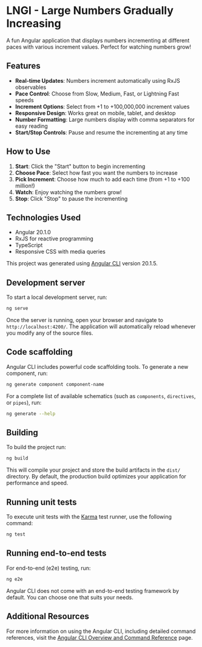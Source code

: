 # LNGI - Large Numbers Gradually Increasing

A fun Angular application that displays numbers incrementing at different paces with various increment values. Perfect for watching numbers grow!

## Features

- **Real-time Updates**: Numbers increment automatically using RxJS observables
- **Pace Control**: Choose from Slow, Medium, Fast, or Lightning Fast speeds
- **Increment Options**: Select from +1 to +100,000,000 increment values
- **Responsive Design**: Works great on mobile, tablet, and desktop
- **Number Formatting**: Large numbers display with comma separators for easy reading
- **Start/Stop Controls**: Pause and resume the incrementing at any time

## How to Use

1. **Start**: Click the "Start" button to begin incrementing
2. **Choose Pace**: Select how fast you want the numbers to increase
3. **Pick Increment**: Choose how much to add each time (from +1 to +100 million!)
4. **Watch**: Enjoy watching the numbers grow!
5. **Stop**: Click "Stop" to pause the incrementing

## Technologies Used

- Angular 20.1.0
- RxJS for reactive programming
- TypeScript
- Responsive CSS with media queries

This project was generated using [Angular CLI](https://github.com/angular/angular-cli) version 20.1.5.

## Development server

To start a local development server, run:

```bash
ng serve
```

Once the server is running, open your browser and navigate to `http://localhost:4200/`. The application will automatically reload whenever you modify any of the source files.

## Code scaffolding

Angular CLI includes powerful code scaffolding tools. To generate a new component, run:

```bash
ng generate component component-name
```

For a complete list of available schematics (such as `components`, `directives`, or `pipes`), run:

```bash
ng generate --help
```

## Building

To build the project run:

```bash
ng build
```

This will compile your project and store the build artifacts in the `dist/` directory. By default, the production build optimizes your application for performance and speed.

## Running unit tests

To execute unit tests with the [Karma](https://karma-runner.github.io) test runner, use the following command:

```bash
ng test
```

## Running end-to-end tests

For end-to-end (e2e) testing, run:

```bash
ng e2e
```

Angular CLI does not come with an end-to-end testing framework by default. You can choose one that suits your needs.

## Additional Resources

For more information on using the Angular CLI, including detailed command references, visit the [Angular CLI Overview and Command Reference](https://angular.dev/tools/cli) page.

